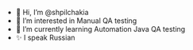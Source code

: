 - 👋 Hi, I’m @shpilchakia
- 👀 I’m interested in Manual QA testing
- 🌱 I’m currently learning Automation Java QA testing
- ✨ I speak Russian

<!---
shpilchakia/shpilchakia is a ✨ special ✨ repository because its `README.md` (this file) appears on your GitHub profile.
You can click the Preview link to take a look at your changes.
--->
